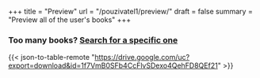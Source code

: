 
+++
title = "Preview"
url = "/pouzivatel1/preview/"
draft = false
summary = "Preview all of the user's books"
+++

### Too many books? [Search for a specific one](/pouzivatel1/search/)
{{< json-to-table-remote "https://drive.google.com/uc?export=download&id=1f7VmB0SFb4CcFlvSDexo4QehFD8QEf21" >}}




